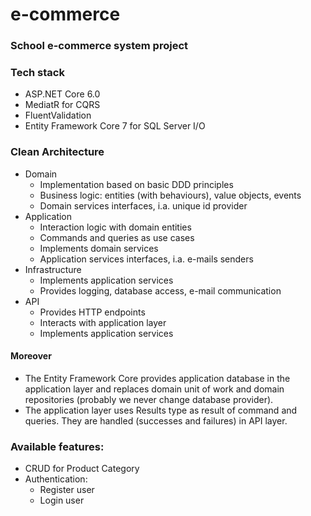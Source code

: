 # e-commerce

### School e-commerce system project 

### Tech stack
- ASP.NET Core 6.0 
- MediatR for CQRS
- FluentValidation
- Entity Framework Core 7 for SQL Server I/O

### Clean Architecture
- Domain 
  - Implementation based on basic DDD principles 
  - Business logic: entities (with behaviours), value objects, events
  - Domain services interfaces, i.a. unique id provider
- Application
  - Interaction logic with domain entities
  - Commands and queries as use cases
  - Implements domain services
  - Application services interfaces, i.a. e-mails senders
- Infrastructure
  - Implements application services
  - Provides logging, database access, e-mail communication
- API
  - Provides HTTP endpoints
  - Interacts with application layer
  - Implements application services

#### Moreover
- The Entity Framework Core provides application database in the application layer and replaces domain unit of work and domain repositories (probably we never change database provider).
- The application layer uses Results type as result of command and queries. They are handled (successes and failures) in API layer. 

### Available features:
- CRUD for Product Category
- Authentication:
  - Register user
  - Login user
  
